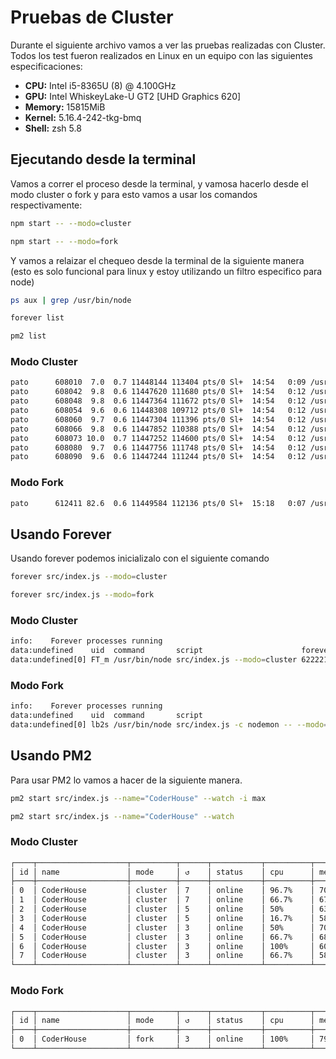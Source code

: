 # Pruebas de Cluster

Durante el siguiente archivo vamos a ver las pruebas realizadas con Cluster. Todos los test fueron realizados en Linux en un equipo con las siguientes especificaciones:

* **CPU:** Intel i5-8365U (8) @ 4.100GHz
* **GPU:** Intel WhiskeyLake-U GT2 [UHD Graphics 620]
* **Memory:** 15815MiB
* **Kernel:** 5.16.4-242-tkg-bmq
* **Shell:** zsh 5.8

## Ejecutando desde la terminal

Vamos a correr el proceso desde la terminal, y vamosa hacerlo desde el modo cluster o fork y para esto vamos a usar los comandos respectivamente:

```bash
npm start -- --modo=cluster
```

```bash
npm start -- --modo=fork
```

Y vamos a relaizar el chequeo desde la terminal de la siguiente manera (esto es solo funcional para linux y estoy utilizando un filtro especifico para node)

```bash
ps aux | grep /usr/bin/node
```

```bash
forever list
```

```bash
pm2 list
```

### Modo Cluster

```bash
pato      608010  7.0  0.7 11448144 113404 pts/0 Sl+  14:54   0:09 /usr/bin/node src/index.js --modo=cluster
pato      608042  9.8  0.6 11447620 111680 pts/0 Sl+  14:54   0:12 /usr/bin/node /home/pato/Proyectos/filewriter/src/index.js --modo=cluster
pato      608048  9.8  0.6 11447364 111672 pts/0 Sl+  14:54   0:12 /usr/bin/node /home/pato/Proyectos/filewriter/src/index.js --modo=cluster
pato      608054  9.6  0.6 11448308 109712 pts/0 Sl+  14:54   0:12 /usr/bin/node /home/pato/Proyectos/filewriter/src/index.js --modo=cluster
pato      608060  9.7  0.6 11447304 111396 pts/0 Sl+  14:54   0:12 /usr/bin/node /home/pato/Proyectos/filewriter/src/index.js --modo=cluster
pato      608066  9.8  0.6 11447852 110388 pts/0 Sl+  14:54   0:12 /usr/bin/node /home/pato/Proyectos/filewriter/src/index.js --modo=cluster
pato      608073 10.0  0.7 11447252 114600 pts/0 Sl+  14:54   0:12 /usr/bin/node /home/pato/Proyectos/filewriter/src/index.js --modo=cluster
pato      608080  9.7  0.6 11447756 111748 pts/0 Sl+  14:54   0:12 /usr/bin/node /home/pato/Proyectos/filewriter/src/index.js --modo=cluster
pato      608090  9.6  0.6 11447244 111244 pts/0 Sl+  14:54   0:12 /usr/bin/node /home/pato/Proyectos/filewriter/src/index.js --modo=cluster
```

### Modo Fork

```bash
pato      612411 82.6  0.6 11449584 112136 pts/0 Sl+  15:18   0:07 /usr/bin/node src/index.js --modo=fork
```

## Usando Forever

Usando forever podemos inicializalo con el siguiente comando 

```bash
forever src/index.js --modo=cluster
```

```bash
forever src/index.js --modo=fork
```

### Modo Cluster

```bash
info:    Forever processes running
data:undefined    uid  command       script                      forever pid    id logfile                      uptime                   
data:undefined[0] FT_m /usr/bin/node src/index.js --modo=cluster 622221  622243    /home/pato/.forever/FT_m.log 0:0:1:1.9110000000000014 
```

### Modo Fork

```bash
info:    Forever processes running
data:undefined    uid  command       script                                 forever pid    id logfile                      uptime       
data:undefined[0] lb2s /usr/bin/node src/index.js -c nodemon -- --modo=fork 621366  621378    /home/pato/.forever/lb2s.log 0:0:0:11.568 
```

## Usando PM2

Para usar PM2 lo vamos a hacer de la siguiente manera.

```bash
pm2 start src/index.js --name="CoderHouse" --watch -i max
```

```bash
pm2 start src/index.js --name="CoderHouse" --watch 
```

### Modo Cluster

```bash
┌────┬────────────────────┬──────────┬──────┬───────────┬──────────┬──────────┐
│ id │ name               │ mode     │ ↺    │ status    │ cpu      │ memory   │
├────┼────────────────────┼──────────┼──────┼───────────┼──────────┼──────────┤
│ 0  │ CoderHouse         │ cluster  │ 7    │ online    │ 96.7%    │ 70.6mb   │
│ 1  │ CoderHouse         │ cluster  │ 7    │ online    │ 66.7%    │ 67.7mb   │
│ 2  │ CoderHouse         │ cluster  │ 5    │ online    │ 50%      │ 63.2mb   │
│ 3  │ CoderHouse         │ cluster  │ 5    │ online    │ 16.7%    │ 58.7mb   │
│ 4  │ CoderHouse         │ cluster  │ 3    │ online    │ 50%      │ 70.8mb   │
│ 5  │ CoderHouse         │ cluster  │ 3    │ online    │ 66.7%    │ 68.3mb   │
│ 6  │ CoderHouse         │ cluster  │ 3    │ online    │ 100%     │ 60.3mb   │
│ 7  │ CoderHouse         │ cluster  │ 3    │ online    │ 66.7%    │ 58.9mb   │
└────┴────────────────────┴──────────┴──────┴───────────┴──────────┴──────────┘
```

### Modo Fork

```bash
┌────┬────────────────────┬──────────┬──────┬───────────┬──────────┬──────────┐
│ id │ name               │ mode     │ ↺    │ status    │ cpu      │ memory   │
├────┼────────────────────┼──────────┼──────┼───────────┼──────────┼──────────┤
│ 0  │ CoderHouse         │ fork     │ 3    │ online    │ 100%     │ 79.2mb   │
└────┴────────────────────┴──────────┴──────┴───────────┴──────────┴──────────┘
```